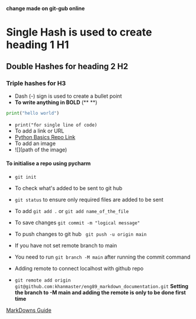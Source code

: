 #### change made on git-gub online
# Single Hash is used to create heading 1 H1
## Double Hashes for heading 2 H2
### Triple hashes for H3

- Dash (-) sign is used to create a bullet point
- **To write anything in BOLD**  (** **)
```python
print("hello world")
```
- `print("for single line of code)`
- To add a link or URL
- [Python Basics Repo Link](https://github.com/khanmaster/engi_89_python_basics)
- To add an image
- ![](path of the image)

#### To initialise a repo using pycharm
- `git init`
- To check what's added to be sent to git hub
- `git status` to ensure only required files are added to be sent
- To add `git add .` or `git add name_of_the_file`
- To save changes `git commit -m "logical message"`
- To push changes to git hub ` git push -u origin main`

- If you have not set remote branch to main
- You need to run `git branch -M main` after running the commit command
- Adding remote to connect localhost with github repo
- `git remote add origin git@github.com:khanmaster/eng89_markdown_documentation.git`
**Setting the branch to -M main and adding the remote is only to be done first time**
  
[MarkDowns Guide](https://github.com/adam-p/markdown-here/wiki/Markdown-Cheatsheet#links)
